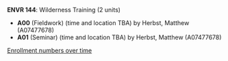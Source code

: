 **ENVR 144**: Wilderness Training (2 units)

- **A00** (Fieldwork) (time and location TBA) by Herbst, Matthew (A07477678)
- **A01** (Seminar) (time and location TBA) by Herbst, Matthew (A07477678)

[Enrollment numbers over time](./ENVR144.tsv)
